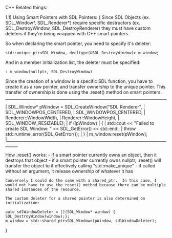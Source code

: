 C++ Related things:

1.1) Using Smart Pointers with SDL Pointers: { Since SDL Objects (ex. SDL_Window*, SDL_Renderer*) require specific destructors (ex. SDL_DestroyWindow, SDL_DestroyRenderer) they must have custom deleters if they're being wrapped with C++ smart pointers.

 So when declaring the smart pointer, you need to specify it's deleter:
 	
 	std::unique_ptr<SDL_Window, decltype(&SDL_DestroyWindow)> m_window;

 And in a member initialization list, the deleter must be specified:
 	
 	: m_window(nullptr, SDL_DestroyWindow)

 Since the creation of a window is a specific SDL function, you have to create it as 
 a raw pointer, and transfer ownership to the unique pointer.  This transfer of ownership 
 is done using the .reset() method on smart pointers.
 _____________________________________________________________________________________
 | SDL_Window* pWindow = SDL_CreateWindow("SDL Renderer",
 |  		SDL_WINDOWPOS_CENTERED,
 |  		SDL_WINDOWPOS_CENTERED,
 |  		Renderer::WindowWidth,
 |  		Renderer::WindowHeight,
 |  		SDL_WINDOW_RESIZABLE);
 |  if (!pWindow)
 |  {
 |  		std::cout << "Failed to create SDL Window: " << SDL_GetError() << std::endl;
 |		throw std::runtime_error(SDL_GetError());
 |  }
 |  m_window.reset(pWindow);
 |____________________________________________________________________________________

 How .reset() works:
 	- if a smart pointer currently owns an object, then it destroys that object
 	- if a smart pointer currently owns nullptr, .reset() will transfer the object to it
 		effectively calling "std::make_unique"
 	- if called without an argument, it release ownership of whatever it has


    Conversely I could do the same with a shared_ptr.  In this case, I would not have to use the reset() method because there can be multiple shared instances of the resource.  

    The custom deleter for a shared pointer is also determined on initialization:

    auto sdlWindowDeleter = [](SDL_Window* window) { SDL_DestroyWindow(window);};
    m_window = std::shared_ptr<SDL_Window>(pWindow, sdlWindowDeleter);

}